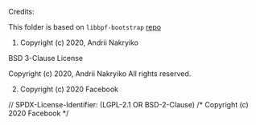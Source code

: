 Credits:

This folder is based on `libbpf-bootstrap` [repo](https://github.com/libbpf/libbpf-bootstrap)

1) Copyright (c) 2020, Andrii Nakryiko

BSD 3-Clause License

Copyright (c) 2020, Andrii Nakryiko
All rights reserved.

2) Copyright (c) 2020 Facebook

// SPDX-License-Identifier: (LGPL-2.1 OR BSD-2-Clause)
/* Copyright (c) 2020 Facebook */

